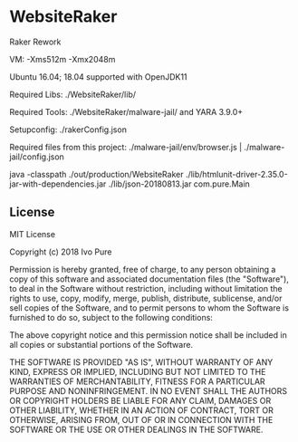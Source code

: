 # WebsiteRaker

Raker Rework

VM: -Xms512m -Xmx2048m

Ubuntu 16.04; 18.04 supported with OpenJDK11

Required Libs:
./WebsiteRaker/lib/

Required Tools:
./WebsiteRaker/malware-jail/  and  YARA 3.9.0+

Setupconfig: ./rakerConfig.json

Required files from this project: ./malware-jail/env/browser.js | ./malware-jail/config.json


java -classpath
./out/production/WebsiteRaker
./lib/htmlunit-driver-2.35.0-jar-with-dependencies.jar
./lib/json-20180813.jar
com.pure.Main


## License ##

MIT License

Copyright (c) 2018 Ivo Pure

Permission is hereby granted, free of charge, to any person obtaining a copy
of this software and associated documentation files (the "Software"), to deal
in the Software without restriction, including without limitation the rights
to use, copy, modify, merge, publish, distribute, sublicense, and/or sell
copies of the Software, and to permit persons to whom the Software is
furnished to do so, subject to the following conditions:

The above copyright notice and this permission notice shall be included in all
copies or substantial portions of the Software.

THE SOFTWARE IS PROVIDED "AS IS", WITHOUT WARRANTY OF ANY KIND, EXPRESS OR
IMPLIED, INCLUDING BUT NOT LIMITED TO THE WARRANTIES OF MERCHANTABILITY,
FITNESS FOR A PARTICULAR PURPOSE AND NONINFRINGEMENT. IN NO EVENT SHALL THE
AUTHORS OR COPYRIGHT HOLDERS BE LIABLE FOR ANY CLAIM, DAMAGES OR OTHER
LIABILITY, WHETHER IN AN ACTION OF CONTRACT, TORT OR OTHERWISE, ARISING FROM,
OUT OF OR IN CONNECTION WITH THE SOFTWARE OR THE USE OR OTHER DEALINGS IN THE
SOFTWARE.
